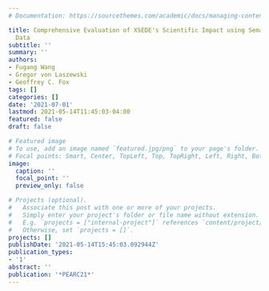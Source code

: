```yaml
---
# Documentation: https://sourcethemes.com/academic/docs/managing-content/

title: Comprehensive Evaluation of XSEDE's Scientific Impact using Semantic Scholar
  Data
subtitle: ''
summary: ''
authors:
- Fugang Wang
- Gregor von Laszewski
- Geoffrey C. Fox
tags: []
categories: []
date: '2021-07-01'
lastmod: 2021-05-14T11:45:03-04:00
featured: false
draft: false

# Featured image
# To use, add an image named `featured.jpg/png` to your page's folder.
# Focal points: Smart, Center, TopLeft, Top, TopRight, Left, Right, BottomLeft, Bottom, BottomRight.
image:
  caption: ''
  focal_point: ''
  preview_only: false

# Projects (optional).
#   Associate this post with one or more of your projects.
#   Simply enter your project's folder or file name without extension.
#   E.g. `projects = ["internal-project"]` references `content/project/deep-learning/index.md`.
#   Otherwise, set `projects = []`.
projects: []
publishDate: '2021-05-14T15:45:03.092944Z'
publication_types:
- '1'
abstract: ''
publication: '*PEARC21*'
---
```

